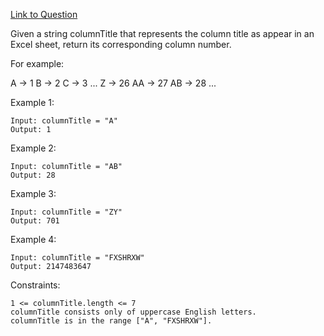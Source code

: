 [Link to Question](https://leetcode.com/explore/interview/card/top-interview-questions-medium/113/math/817/)




Given a string columnTitle that represents the column title as appear in an Excel sheet, return its corresponding column number.

For example:

A -> 1
B -> 2
C -> 3
...
Z -> 26
AA -> 27
AB -> 28 
...
 

Example 1:
```
Input: columnTitle = "A"
Output: 1
```
Example 2:
```
Input: columnTitle = "AB"
Output: 28
```
Example 3:
```
Input: columnTitle = "ZY"
Output: 701
```
Example 4:
```
Input: columnTitle = "FXSHRXW"
Output: 2147483647
 ```

Constraints:
```
1 <= columnTitle.length <= 7
columnTitle consists only of uppercase English letters.
columnTitle is in the range ["A", "FXSHRXW"].
```

